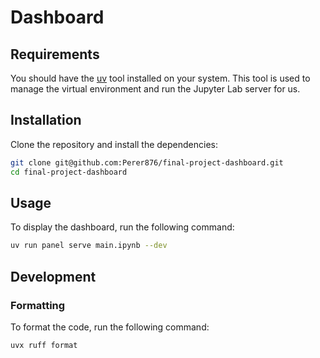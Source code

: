 # Dashboard

## Requirements

You should have the [uv](https://docs.astral.sh/uv/getting-started/installation/) tool installed on your system.
This tool is used to manage the virtual environment and run the Jupyter Lab server for us.

## Installation

Clone the repository and install the dependencies:

```bash
git clone git@github.com:Perer876/final-project-dashboard.git
cd final-project-dashboard
```

## Usage

To display the dashboard, run the following command:

```bash
uv run panel serve main.ipynb --dev
```

## Development

### Formatting

To format the code, run the following command:

```bash
uvx ruff format
```
